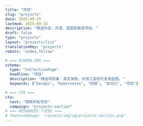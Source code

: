```yaml
---
title: "项目"
slug: "projects"
date: 2025-09-15
lastmod: 2025-09-15
description: "精选作品：开源、蓝图和教育项目。"
draft: false
type: "projects"
layout: "projects/list"
translationKey: "projects"
robots: "index,follow"

# === SCHEMA.ORG ===
schema:
  type: "CollectionPage"
  headline: "项目"
  description: "精选项目集：真实架构、开源工具和可复用蓝图。"
  keywords: ["DevOps", "Kubernetes", "网络", "自动化", "项目"]

# === CTA ===
cta:
  text: "探索所有项目"
  campaign: "projects-section"
# === RESOURCES (可选) ===
# featuredImage: "/assets/img/og/projects-section.png"
---
```

